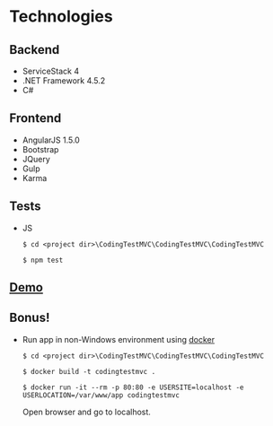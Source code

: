 # Technologies

## Backend
* ServiceStack 4
* .NET Framework 4.5.2
* C#

## Frontend
* AngularJS 1.5.0
* Bootstrap
* JQuery
* Gulp
* Karma

## Tests
* JS

    `$ cd <project dir>\CodingTestMVC\CodingTestMVC\CodingTestMVC`
 
    `$ npm test`

## [Demo](http://codingtestmvc.apphb.com/)

## Bonus!

* Run app in non-Windows environment using [docker](https://www.docker.com/)

    `$ cd <project dir>\CodingTestMVC\CodingTestMVC\CodingTestMVC`
    
    `$ docker build -t codingtestmvc .`
    
    `$ docker run -it --rm -p 80:80 -e USERSITE=localhost -e USERLOCATION=/var/www/app codingtestmvc`
    
    Open browser and go to localhost.
  

